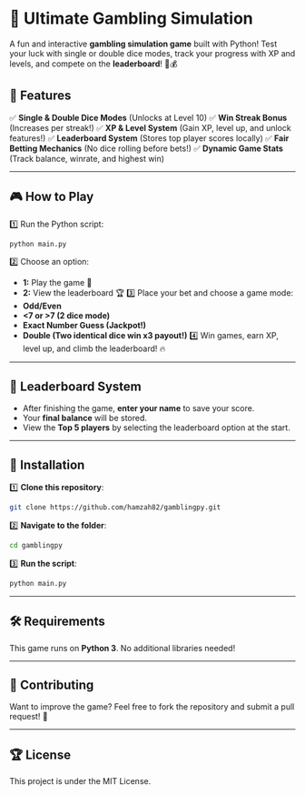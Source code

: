 # 🎲 Ultimate Gambling Simulation

A fun and interactive **gambling simulation game** built with Python! Test your luck with single or double dice modes, track your progress with XP and levels, and compete on the **leaderboard**! 🎰💰

## 🚀 Features

✅ **Single & Double Dice Modes** (Unlocks at Level 10) ✅ **Win Streak Bonus** (Increases per streak!) ✅ **XP & Level System** (Gain XP, level up, and unlock features!) ✅ **Leaderboard System** (Stores top player scores locally) ✅ **Fair Betting Mechanics** (No dice rolling before bets!) ✅ **Dynamic Game Stats** (Track balance, winrate, and highest win)

---

## 🎮 How to Play

1️⃣ Run the Python script:

```bash
python main.py
```

2️⃣ Choose an option:

- **1:** Play the game 🎲
- **2:** View the leaderboard 🏆 3️⃣ Place your bet and choose a game mode:
- **Odd/Even**
- **<7 or >7 (2 dice mode)**
- **Exact Number Guess (Jackpot!)**
- **Double (Two identical dice win x3 payout!)** 4️⃣ Win games, earn XP, level up, and climb the leaderboard! 🔥

---

## 📜 Leaderboard System

- After finishing the game, **enter your name** to save your score.
- Your **final balance** will be stored.
- View the **Top 5 players** by selecting the leaderboard option at the start.

---

## 🔧 Installation

1️⃣ **Clone this repository**:

```bash
git clone https://github.com/hamzah82/gamblingpy.git
```

2️⃣ **Navigate to the folder**:

```bash
cd gamblingpy
```

3️⃣ **Run the script**:

```bash
python main.py
```

---

## 🛠️ Requirements

This game runs on **Python 3**. No additional libraries needed!

---

## 📢 Contributing

Want to improve the game? Feel free to fork the repository and submit a pull request! 🚀

---

## 🏆 License

This project is under the MIT License.

